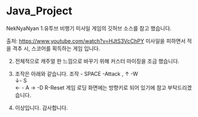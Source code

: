 # Java_Project

NekNyaNyan
1.유투브 비행기 미사일 게임의 깃허브 소스를 참고 했습니다.


출처: https://www.youtube.com/watch?v=HJtS3VcChPY
미사일을 피하면서 적을 격추 시, 스코어를 획득하는 게임 입니다.

2. 전체적으로 캐주얼 한 느낌으로 바꾸기 위해  커스터 마이징을 조금 했습니다. 

3. 조작은 아래와 같습니다.
조작 - SPACE -Attack  , 
      ↑ -W  
      ↓- S  
      ← - A 
      →  -D
      R-Reset
게임 로딩 화면에는 방향키로 되어 있기에 참고 부탁드리겠습니다. 
     

      
5. 이상입니다. 감사합니다.  

